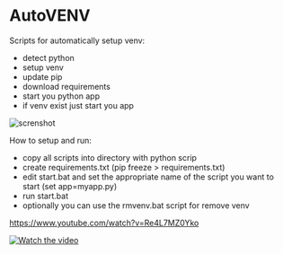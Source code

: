 # AutoVENV
Scripts for automatically setup venv:

- detect python
- setup venv
- update pip
- download requirements
- start you python app
- if venv exist just start you app

<img src="https://github.com/morgor/AutoVENV/blob/main/screenshot.png" alt="screnshot">

How to setup and run:
- copy all scripts into directory with python scrip
- create requirements.txt (pip freeze > requirements.txt)
- edit start.bat and set the appropriate name of the script you want to start (set app=myapp.py)
- run start.bat
- optionally you can use the rmvenv.bat script for remove venv

https://www.youtube.com/watch?v=Re4L7MZ0Yko

[![Watch the video](https://img.youtube.com/vi/Re4L7MZ0Yko/maxresdefault.jpg)]([https://youtu.be/T-D1KVIuvjA](https://www.youtube.com/watch?v=Re4L7MZ0Yko))
